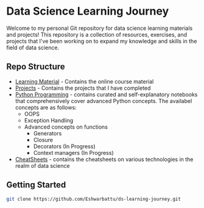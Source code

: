 # Data Science Learning Journey


Welcome to my personal Git repository for data science learning materials and projects! This repository is a collection of resources, exercises, and projects that I've been working on to expand my knowledge and skills in the field of data science.

## Repo Structure

- [Learning Material](learning_material/) - Contains the online course material
- [Projects](projects/) - Contains the projects that I have completed
- [Python Programming](python-programming/) - contains curated and self-explanatory notebooks that comprehensively cover advanced Python concepts. The availabel concepts are as follows: 
    * OOPS
    * Exception Handling
    * Advanced concepts on functions
         * Generators
         * Closure
         * Decorators (In Progress)
         * Context managers (In Progress)
- [CheatSheets](cheatsheets/) - contains the cheatsheets on various technologies in the realm of data science 

## Getting Started

```bash
git clone https://github.com/Eshwarbattu/ds-learning-journey.git
